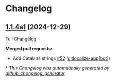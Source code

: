 # Changelog

## [1.1.4a1](https://github.com/OpenVoiceOS/ovos-ocp-pipeline-plugin/tree/1.1.4a1) (2024-12-29)

[Full Changelog](https://github.com/OpenVoiceOS/ovos-ocp-pipeline-plugin/compare/1.1.3...1.1.4a1)

**Merged pull requests:**

- Add Catalans strings [\#52](https://github.com/OpenVoiceOS/ovos-ocp-pipeline-plugin/pull/52) ([gitlocalize-app[bot]](https://github.com/apps/gitlocalize-app))



\* *This Changelog was automatically generated by [github_changelog_generator](https://github.com/github-changelog-generator/github-changelog-generator)*
